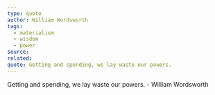 ```yaml
---
type: quote
author: William Wordsworth
tags:
  - materialism
  - wisdom
  - power
source: 
related: 
quote: Getting and spending, we lay waste our powers.
---
```

Getting and spending, we lay waste our powers. - William Wordsworth